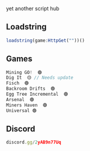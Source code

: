 yet another script hub

## Loadstring
```js
loadstring(game:HttpGet(""))()
```

## Games
```js
Mining GO!  🟢
Dig It  🟡 // Needs update
Fisch  🟢
Backroom Drifts  🟢
Egg Tree Incremental  🟢
Arsenal  🟢
Miners Haven  🟢
Universal 🟢 
```

## Discord
```js
discord.gg/2yAB9n77Uq
```
